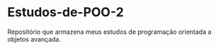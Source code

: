 # Estudos-de-POO-2

Repositório que armazena meus estudos de programação orientada a objetos avançada.
